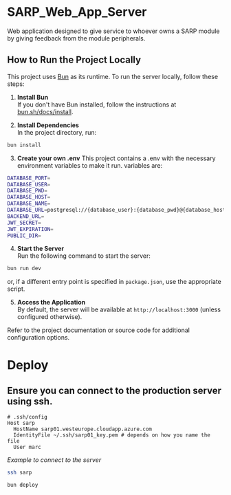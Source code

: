 # SARP_Web_App_Server
Web application designed to give service to whoever owns a SARP module by giving feedback from the module peripherals.

## How to Run the Project Locally

This project uses [Bun](https://bun.sh/) as its runtime. To run the server locally, follow these steps:

1. **Install Bun**  
  If you don't have Bun installed, follow the instructions at [bun.sh/docs/install](https://bun.sh/docs/install).

2. **Install Dependencies**  
  In the project directory, run:
  ```bash
  bun install
  ```

3. **Create your own .env**
  This project contains a .env with the necessary environment variables to make it run.
  variables are:
  ```bash
  DATABASE_PORT=
  DATABASE_USER=
  DATABASE_PWD=
  DATABASE_HOST=
  DATABASE_NAME=
  DATABASE_URL=postgresql://{database_user}:{database_pwd}@{database_host}:{port}/{database_name}
  BACKEND_URL=
  JWT_SECRET=
  JWT_EXPIRATION=
  PUBLIC_DIR=
  ```

4. **Start the Server**  
  Run the following command to start the server:
  ```bash
  bun run dev
  ```
  or, if a different entry point is specified in `package.json`, use the appropriate script.

5. **Access the Application**  
  By default, the server will be available at `http://localhost:3000` (unless configured otherwise).

Refer to the project documentation or source code for additional configuration options.


# Deploy

## Ensure you can connect to the production server using ssh.

```text
# .ssh/config
Host sarp
  HostName sarp01.westeurope.cloudapp.azure.com
  IdentityFile ~/.ssh/sarp01_key.pem # depends on how you name the file
  User marc
```

_Example to connect to the server_
```bash
ssh sarp
```

```bash
bun deploy
```
